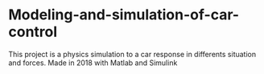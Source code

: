 # Modeling-and-simulation-of-car-control
This project is a physics simulation to a car response in differents situation and forces. Made in 2018 with Matlab and Simulink 
